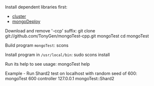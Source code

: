 Install dependent libraries first:

- [cluster](https://github.com/TonyGen/cluster-cpp)
- [mongoDeploy](https://github.com/TonyGen/mongoDeploy-cpp)

Download and remove '-ccp' suffix:
	git clone git://github.com/TonyGen/mongoTest-cpp.git mongoTest
	cd mongoTest

Build program `mongoTest`:
	scons

Install program in `/usr/local/bin`:
	sudo scons install

Run its help to see usage:
	mongoTest help

Example - Run Shard2 test on localhost with random seed of 600:
	mongoTest 600 controller 127.0.0.1 mongoTest::Shard2
